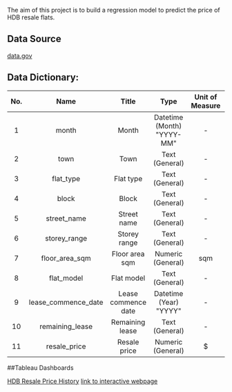 The aim of this project is to build a regression model to predict the price of HDB resale flats.

## Data Source

[data.gov](https://data.gov.sg/dataset/resale-flat-prices)

## Data Dictionary:
| No. |         Name        |        Title        |                                                           Type                                                          | Unit of Measure |               Description              |
|:---:|:-------------------:|:-------------------:|:-----------------------------------------------------------------------------------------------------------------------:|:---------------:|:--------------------------------------:|
| 1   | month               | Month               |              Datetime (Month)                                            "YYYY-MM"                                      | -               |                           -            |
| 2   | town                | Town                |              Text (General)                                                                                             | -               |                           -            |
| 3   | flat_type           | Flat type           |              Text (General)                                                                                             | -               |                           -            |
| 4   | block               | Block               |              Text (General)                                                                                             | -               |                           -            |
| 5   | street_name         | Street name         |              Text (General)                                                                                             | -               |                           -            |
| 6   | storey_range        | Storey range        |              Text (General)                                                                                             | -               |                           -            |
| 7   | floor_area_sqm      | Floor area sqm      |              Numeric (General)                                                                                          | sqm             |                           -            |
| 8   | flat_model          | Flat model          |              Text (General)                                                                                             | -               |                           -            |
| 9   | lease_commence_date | Lease commence date |              Datetime (Year)                                            "YYYY"                                          | -               |                           -            |
| 10  | remaining_lease     | Remaining lease     |              Text (General)                                                                                             | -               |                           -            |
| 11  | resale_price        | Resale price        |              Numeric (General)                                                                                          | $               |                                        |


##Tableau Dashboards

[HDB Resale Price History](https://public.tableau.com/app/profile/ng.chee.yuan/viz/ResaleFlatPriceHistory/Dashboard1?publish=yes)
[link to interactive webpage](https://ngcheeyuan.github.io/)
